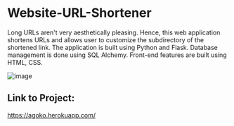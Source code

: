 # Website-URL-Shortener
Long URLs aren't very aesthetically pleasing. Hence, this web application shortens URLs and allows user to customize the subdirectory of the shortened link. The application is built using Python and Flask. Database management is done using SQL Alchemy. Front-end features are built using HTML, CSS.

![image](https://user-images.githubusercontent.com/10840539/187048017-26302ef7-cbef-45b0-a1ef-dbf1abbfd0d6.png)

## Link to Project:
https://agoko.herokuapp.com/


